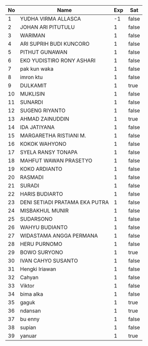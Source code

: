 | No | Name | Exp | Sat |
|-----|-----|-----|-----|
| 1 | YUDHA VIRMA ALLASCA | -1 | false |
| 2 | JOHAN ARI PITUTULU | 1 | false |
| 3 | WARIMAN | 1 | false |
| 4 | ARI SUPRIH BUDI KUNCORO | 1 | false |
| 5 | PITHUT GUNAWAN | 1 | false |
| 6 | EKO YUDISTIRO RONY ASHARI | 1 | false |
| 7 | pak kun waka | 1 | false |
| 8 | imron ktu | 1 | false |
| 9 | DULKAMIT | 1 | true |
| 10 | MUKLISIN | 1 | false |
| 11 | SUNARDI | 1 | false |
| 12 | SUGENG RIYANTO | 1 | false |
| 13 | AHMAD ZAINUDDIN | 1 | true |
| 14 | IDA JATIYANA | 1 | false |
| 15 | MARGARETHA RISTIANI M. | 1 | false |
| 16 | KOKOK WAHYONO | 1 | false |
| 17 | SYELA RANSY TONAPA | 1 | false |
| 18 | MAHFUT WAWAN PRASETYO | 1 | false |
| 19 | KOKO ARDIANTO | 1 | false |
| 20 | RASMADI | 1 | false |
| 21 | SURADI | 1 | false |
| 22 | HARIS BUDIARTO | 1 | false |
| 23 | DENI SETIADI PRATAMA EKA PUTRA | 1 | false |
| 24 | MISBAKHUL MUNIR | 1 | false |
| 25 | SUDARSONO | 1 | false |
| 26 | WAHYU BUDIANTO | 1 | false |
| 27 | WIDASTAMA ANGGA PERMANA | 1 | false |
| 28 | HERU PURNOMO | 1 | false |
| 29 | BOWO SURYONO | 1 | true |
| 30 | IVAN CAHYO SUSANTO | 1 | false |
| 31 | Hengki Iriawan | 1 | false |
| 32 | Cahyan | 1 | false |
| 33 | Viktor | 1 | false |
| 34 | bima alka | 1 | false |
| 35 | gaguk | 1 | true |
| 36 | ndansan | 1 | true |
| 37 | bu enny | 1 | false |
| 38 | supian | 1 | false |
| 39 | yanuar | 1 | true |
